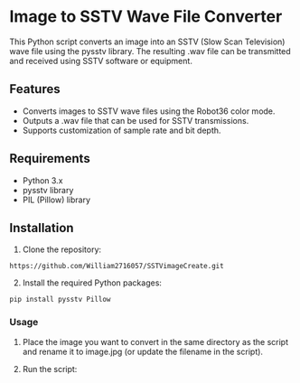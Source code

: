# Image to SSTV Wave File Converter
This Python script converts an image into an SSTV (Slow Scan Television) wave file using the pysstv library. The resulting .wav file can be transmitted and received using SSTV software or equipment.

## Features
- Converts images to SSTV wave files using the Robot36 color mode.
- Outputs a .wav file that can be used for SSTV transmissions.
- Supports customization of sample rate and bit depth.

## Requirements
- Python 3.x
- pysstv library
- PIL (Pillow) library

## Installation
1. Clone the repository:
```
https://github.com/William2716057/SSTVimageCreate.git
```
2. Install the required Python packages:
```
pip install pysstv Pillow
```

### Usage
1. Place the image you want to convert in the same directory as the script and rename it to image.jpg (or update the filename in the script).

2. Run the script:
